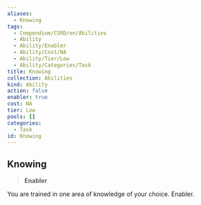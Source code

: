```yaml
---
aliases:
  - Knowing
tags:
  - Compendium/CSRD/en/Abilities
  - Ability
  - Ability/Enabler
  - Ability/Cost/NA
  - Ability/Tier/Low
  - Ability/Categories/Task
title: Knowing
collection: Abilities
kind: Ability
action: false
enabler: true
cost: NA
tier: Low
pools: []
categories:
  - Task
id: Knowing
---
```

## Knowing    
>**Enabler**  
    
You are trained in one area of knowledge of your choice. Enabler.
